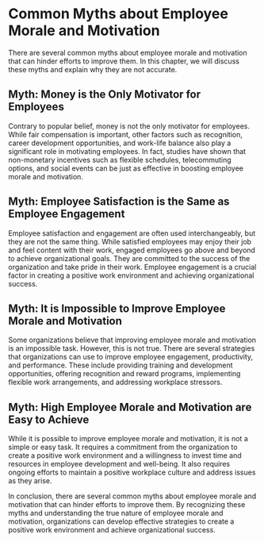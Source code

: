 # Common Myths about Employee Morale and Motivation

There are several common myths about employee morale and motivation that can hinder efforts to improve them. In this chapter, we will discuss these myths and explain why they are not accurate.

Myth: Money is the Only Motivator for Employees
-----------------------------------------------

Contrary to popular belief, money is not the only motivator for employees. While fair compensation is important, other factors such as recognition, career development opportunities, and work-life balance also play a significant role in motivating employees. In fact, studies have shown that non-monetary incentives such as flexible schedules, telecommuting options, and social events can be just as effective in boosting employee morale and motivation.

Myth: Employee Satisfaction is the Same as Employee Engagement
--------------------------------------------------------------

Employee satisfaction and engagement are often used interchangeably, but they are not the same thing. While satisfied employees may enjoy their job and feel content with their work, engaged employees go above and beyond to achieve organizational goals. They are committed to the success of the organization and take pride in their work. Employee engagement is a crucial factor in creating a positive work environment and achieving organizational success.

Myth: It is Impossible to Improve Employee Morale and Motivation
----------------------------------------------------------------

Some organizations believe that improving employee morale and motivation is an impossible task. However, this is not true. There are several strategies that organizations can use to improve employee engagement, productivity, and performance. These include providing training and development opportunities, offering recognition and reward programs, implementing flexible work arrangements, and addressing workplace stressors.

Myth: High Employee Morale and Motivation are Easy to Achieve
-------------------------------------------------------------

While it is possible to improve employee morale and motivation, it is not a simple or easy task. It requires a commitment from the organization to create a positive work environment and a willingness to invest time and resources in employee development and well-being. It also requires ongoing efforts to maintain a positive workplace culture and address issues as they arise.

In conclusion, there are several common myths about employee morale and motivation that can hinder efforts to improve them. By recognizing these myths and understanding the true nature of employee morale and motivation, organizations can develop effective strategies to create a positive work environment and achieve organizational success.
